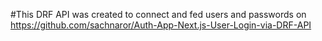 #This DRF API was created to connect and fed users and passwords on  https://github.com/sachnaror/Auth-App-Next.js-User-Login-via-DRF-API
